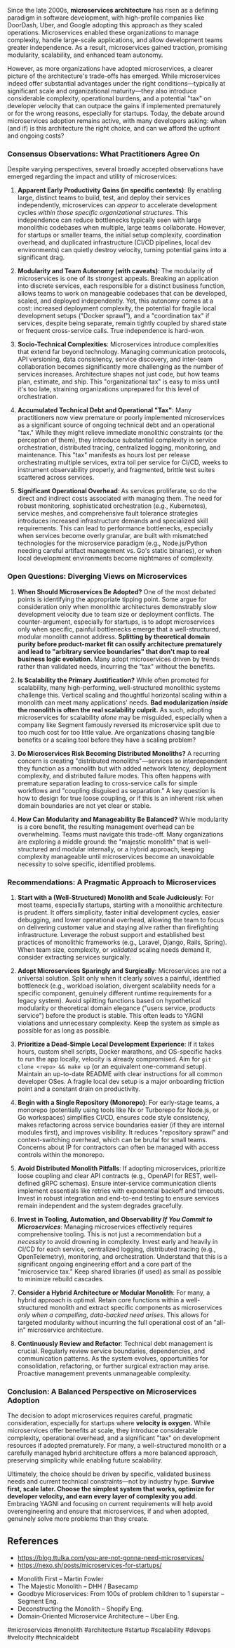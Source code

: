 Since the late 2000s, **microservices architecture** has risen as a defining paradigm in software development, with high-profile companies like DoorDash, Uber, and Google adopting this approach as they scaled operations. Microservices enabled these organizations to manage complexity, handle large-scale applications, and allow development teams greater independence. As a result, microservices gained traction, promising modularity, scalability, and enhanced team autonomy.

However, as more organizations have adopted microservices, a clearer picture of the architecture's trade-offs has emerged. While microservices indeed offer substantial advantages under the right conditions—typically at significant scale and organizational maturity—they also introduce considerable complexity, operational burdens, and a potential "tax" on developer velocity that can outpace the gains if implemented prematurely or for the wrong reasons, especially for startups. Today, the debate around microservices adoption remains active, with many developers asking: when (and if) is this architecture the right choice, and can we afford the upfront and ongoing costs?

### Consensus Observations: What Practitioners Agree On

Despite varying perspectives, several broadly accepted observations have emerged regarding the impact and utility of microservices:

1.  **Apparent Early Productivity Gains (in specific contexts)**: By enabling large, distinct teams to build, test, and deploy their services independently, microservices can *appear* to accelerate development cycles *within those specific organizational structures*. This independence can reduce bottlenecks typically seen with large monolithic codebases when multiple, large teams collaborate. However, for startups or smaller teams, the initial setup complexity, coordination overhead, and duplicated infrastructure (CI/CD pipelines, local dev environments) can quietly destroy velocity, turning potential gains into a significant drag.

2.  **Modularity and Team Autonomy (with caveats)**: The modularity of microservices is one of its strongest appeals. Breaking an application into discrete services, each responsible for a distinct business function, allows teams to work on manageable codebases that can be developed, scaled, and deployed independently. Yet, this autonomy comes at a cost: increased deployment complexity, the potential for fragile local development setups ("Docker sprawl"), and a "coordination tax" if services, despite being separate, remain tightly coupled by shared state or frequent cross-service calls. True independence is hard-won.

3.  **Socio-Technical Complexities**: Microservices introduce complexities that extend far beyond technology. Managing communication protocols, API versioning, data consistency, service discovery, and inter-team collaboration becomes significantly more challenging as the number of services increases. Architecture shapes not just code, but how teams plan, estimate, and ship. This "organizational tax" is easy to miss until it's too late, straining organizations unprepared for this level of orchestration.

4.  **Accumulated Technical Debt and Operational "Tax"**: Many practitioners now view premature or poorly implemented microservices as a significant source of ongoing technical debt and an operational "tax." While they might relieve immediate monolithic constraints (or the perception of them), they introduce substantial complexity in service orchestration, distributed tracing, centralized logging, monitoring, and maintenance. This "tax" manifests as hours lost per release orchestrating multiple services, extra toil per service for CI/CD, weeks to instrument observability properly, and fragmented, brittle test suites scattered across services.

5.  **Significant Operational Overhead**: As services proliferate, so do the direct and indirect costs associated with managing them. The need for robust monitoring, sophisticated orchestration (e.g., Kubernetes), service meshes, and comprehensive fault tolerance strategies introduces increased infrastructure demands and specialized skill requirements. This can lead to performance bottlenecks, especially when services become overly granular, are built with mismatched technologies for the microservice paradigm (e.g., Node.js/Python needing careful artifact management vs. Go's static binaries), or when local development environments become nightmares of complexity.

### Open Questions: Diverging Views on Microservices

1.  **When Should Microservices Be Adopted?**
    One of the most debated points is identifying the appropriate tipping point. Some argue for consideration only when monolithic architectures demonstrably slow development velocity due to team size or deployment conflicts. The counter-argument, especially for startups, is to adopt microservices only when specific, painful bottlenecks emerge that a well-structured, modular monolith cannot address. **Splitting by theoretical domain purity before product-market fit can ossify architecture prematurely and lead to "arbitrary service boundaries" that don't map to real business logic evolution.** Many adopt microservices driven by trends rather than validated needs, incurring the "tax" without the benefits.

2.  **Is Scalability the Primary Justification?**
    While often promoted for scalability, many high-performing, well-structured monolithic systems challenge this. Vertical scaling and thoughtful horizontal scaling within a monolith can meet many applications' needs. **Bad modularization *inside* the monolith is often the real scalability culprit.** As such, adopting microservices for scalability *alone* may be misguided, especially when a company like Segment famously reversed its microservice split due to too much cost for too little value. Are organizations chasing tangible benefits or a scaling tool before they have a scaling problem?

3.  **Do Microservices Risk Becoming Distributed Monoliths?**
    A recurring concern is creating "distributed monoliths"—services so interdependent they function as a monolith but with added network latency, deployment complexity, and distributed failure modes. This often happens with premature separation leading to cross-service calls for simple workflows and "coupling disguised as separation." A key question is how to design for true loose coupling, or if this is an inherent risk when domain boundaries are not yet clear or stable.

4.  **How Can Modularity and Manageability Be Balanced?**
    While modularity is a core benefit, the resulting management overhead can be overwhelming. Teams must navigate this trade-off. Many organizations are exploring a middle ground: the "majestic monolith" that is well-structured and modular internally, or a hybrid approach, keeping complexity manageable until microservices become an unavoidable necessity to solve specific, identified problems.

### Recommendations: A Pragmatic Approach to Microservices

1.  **Start with a (Well-Structured) Monolith and Scale Judiciously**:
    For most teams, especially startups, starting with a monolithic architecture is prudent. It offers simplicity, faster initial development cycles, easier debugging, and lower operational overhead, allowing the team to focus on delivering customer value and staying alive rather than firefighting infrastructure. Leverage the robust support and established best practices of monolithic frameworks (e.g., Laravel, Django, Rails, Spring). When team size, complexity, or *validated* scaling needs demand it, consider extracting services surgically.

2.  **Adopt Microservices Sparingly and Surgically**:
    Microservices are not a universal solution. Split only when it clearly solves a painful, identified bottleneck (e.g., workload isolation, divergent scalability needs for a specific component, genuinely different runtime requirements for a legacy system). Avoid splitting functions based on hypothetical modularity or theoretical domain elegance ("users service, products service") before the product is stable. This often leads to YAGNI violations and unnecessary complexity. Keep the system as simple as possible for as long as possible.

3.  **Prioritize a Dead-Simple Local Development Experience**:
    If it takes hours, custom shell scripts, Docker marathons, and OS-specific hacks to run the app locally, velocity is already compromised. Aim for `git clone <repo> && make up` (or an equivalent one-command setup). Maintain an up-to-date README with clear instructions for all common developer OSes. A fragile local dev setup is a major onboarding friction point and a constant drain on productivity.

4.  **Begin with a Single Repository (Monorepo)**:
    For early-stage teams, a monorepo (potentially using tools like Nx or Turborepo for Node.js, or Go workspaces) simplifies CI/CD, ensures code style consistency, makes refactoring across service boundaries easier (if they are internal modules first), and improves visibility. It reduces "repository sprawl" and context-switching overhead, which can be brutal for small teams. Concerns about IP for contractors can often be managed with access controls within the monorepo.

5.  **Avoid Distributed Monolith Pitfalls**:
    If adopting microservices, prioritize loose coupling and clear API contracts (e.g., OpenAPI for REST, well-defined gRPC schemas). Ensure inter-service communication clients implement essentials like retries with exponential backoff and timeouts. Invest in robust integration and end-to-end testing to ensure services remain independent and the system degrades gracefully.

6.  **Invest in Tooling, Automation, and Observability *If You Commit to Microservices***:
    Managing microservices effectively requires comprehensive tooling. This is not just a recommendation but a *necessity* to avoid drowning in complexity. Invest early and heavily in CI/CD for each service, centralized logging, distributed tracing (e.g., OpenTelemetry), monitoring, and orchestration. Understand that this is a significant ongoing engineering effort and a core part of the "microservice tax." Keep shared libraries (if used) as small as possible to minimize rebuild cascades.

7.  **Consider a Hybrid Architecture or Modular Monolith**:
    For many, a hybrid approach is optimal. Retain core functions within a well-structured monolith and extract specific components as microservices *only when a compelling, data-backed need arises*. This allows for targeted modularity without incurring the full operational cost of an "all-in" microservice architecture.

8.  **Continuously Review and Refactor**:
    Technical debt management is crucial. Regularly review service boundaries, dependencies, and communication patterns. As the system evolves, opportunities for consolidation, refactoring, or further surgical extraction may arise. Proactive management prevents unmanageable complexity.

### Conclusion: A Balanced Perspective on Microservices Adoption

The decision to adopt microservices requires careful, pragmatic consideration, especially for startups where **velocity is oxygen.** While microservices offer benefits at scale, they introduce considerable complexity, operational overhead, and a significant "tax" on development resources if adopted prematurely. For many, a well-structured monolith or a carefully managed hybrid architecture offers a more balanced approach, preserving simplicity while enabling future scalability.

Ultimately, the choice should be driven by specific, validated business needs and current technical constraints—not by industry hype. **Survive first, scale later. Choose the simplest system that works, optimize for developer velocity, and earn every layer of complexity you add.** Embracing YAGNI and focusing on current requirements will help avoid overengineering and ensure that microservices, if and when adopted, genuinely solve more problems than they create.

## References

- https://blog.ttulka.com/you-are-not-gonna-need-microservices/
- https://nexo.sh/posts/microservices-for-startups/
*   Monolith First – Martin Fowler
*   The Majestic Monolith – DHH / Basecamp
*   Goodbye Microservices: From 100s of problem children to 1 superstar – Segment Eng.
*   Deconstructing the Monolith – Shopify Eng.
*   Domain‑Oriented Microservice Architecture – Uber Eng.


<!-- Keywords -->
#microservices #monolith #architecture #startup #scalability #devops #velocity #technicaldebt
<!-- /Keywords -->
